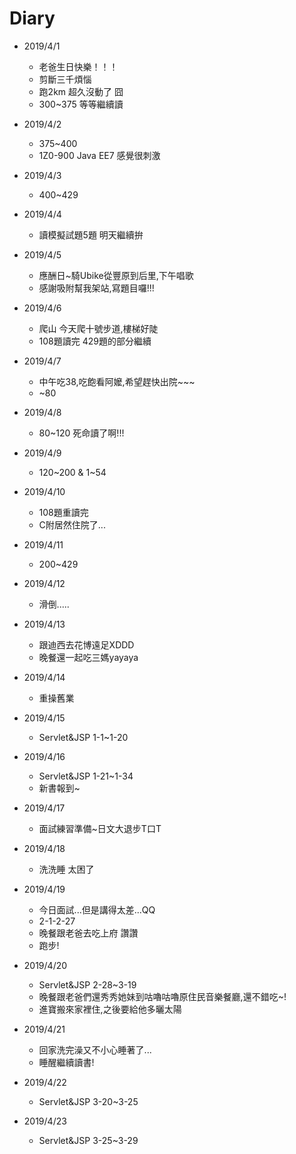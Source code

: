 # Diary

* 2019/4/1
  * 老爸生日快樂！！！
  * 剪斷三千煩惱
  * 跑2km 超久沒動了 囧
  * 300~375 等等繼續讀
  
* 2019/4/2
  * 375~400
  * 1Z0-900 Java EE7 感覺很刺激

* 2019/4/3
  * 400~429
  
* 2019/4/4
  * 讀模擬試題5題 明天繼續拚
  
* 2019/4/5
  * 應酬日~騎Ubike從豐原到后里,下午唱歌
  * 感謝吸附幫我架站,寫題目囉!!!
  
* 2019/4/6
  * 爬山 今天爬十號步道,樓梯好陡
  * 108題讀完 429題的部分繼續
  
* 2019/4/7
  * 中午吃38,吃飽看阿嬤,希望趕快出院~~~
  * ~80
  
* 2019/4/8
  * 80~120 死命讀了啊!!!
  
* 2019/4/9
  * 120~200 & 1~54
    
* 2019/4/10
  * 108題重讀完
  * C附居然住院了...
  
* 2019/4/11
  * 200~429 
  
* 2019/4/12
  * 滑倒.....

* 2019/4/13
  * 跟迪西去花博遠足XDDD
  * 晚餐還一起吃三媽yayaya
  
* 2019/4/14
  * 重操舊業
  
* 2019/4/15
  * Servlet&JSP 1-1~1-20
  
* 2019/4/16
  * Servlet&JSP 1-21~1-34
  * 新書報到~
  
* 2019/4/17
  * 面試練習準備~日文大退步T口T
   
* 2019/4/18
  * 洗洗睡 太困了
  
* 2019/4/19
  * 今日面試...但是講得太差...QQ
  * 2-1-2-27
  * 晚餐跟老爸去吃上府 讚讚
  * 跑步!
  
* 2019/4/20
  * Servlet&JSP 2-28~3-19
  * 晚餐跟老爸們還秀秀她妹到咕嚕咕嚕原住民音樂餐廳,還不錯吃~!
  * 進寶搬來家裡住,之後要給他多曬太陽 
  
* 2019/4/21
  * 回家洗完澡又不小心睡著了...
  * 睡醒繼續讀書!
  
* 2019/4/22
  * Servlet&JSP 3-20~3-25
  
* 2019/4/23
  * Servlet&JSP 3-25~3-29

